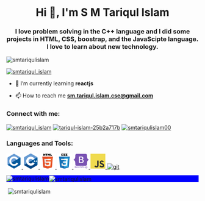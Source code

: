 <h1 align="center">Hi 👋, I'm S M Tariqul Islam</h1>
<h3 align="center">I love problem solving in the C++ language and I did some projects in
    HTML, CSS, boostrap, and the JavaScipte language. I love to learn about new technology.</h3>

<p align="left"> <img
        src="https://komarev.com/ghpvc/?username=smtariqulislam&label=Profile%20views&color=0e75b6&style=flat"
        alt="smtariqulislam" /></p>

<p align="left"> <a href="https://twitter.com/smtariqul_islam" target="blank"><img
            src="https://img.shields.io/twitter/follow/smtariqul_islam?logo=twitter&style=for-the-badge"
            alt="smtariqul_islam" /></a> </p>

- 🌱 I’m currently learning **reactjs**

- 📫 How to reach me **sm.tariqul.islam.cse@gmail.com**

<h3 align="left">Connect with me:</h3>
<p align="left">
    <a href="https://twitter.com/smtariqul_islam" target="blank"><img align="center"
            src="https://raw.githubusercontent.com/rahuldkjain/github-profile-readme-generator/master/src/images/icons/Social/twitter.svg"
            alt="smtariqul_islam" height="30" width="40" /></a>
    <a href="https://linkedin.com/in/tariqul-islam-25b2a717b" target="blank"><img align="center"
            src="https://raw.githubusercontent.com/rahuldkjain/github-profile-readme-generator/master/src/images/icons/Social/linked-in-alt.svg"
            alt="tariqul-islam-25b2a717b" height="30" width="40" /></a>
    <a href="https://fb.com/smtariqulislam00" target="blank"><img align="center"
            src="https://raw.githubusercontent.com/rahuldkjain/github-profile-readme-generator/master/src/images/icons/Social/facebook.svg"
            alt="smtariqulislam00" height="30" width="40" /></a>
</p>

<h3 align="left">Languages and Tools:</h3>
<p align="left"> 
            <a href="https://www.cprogramming.com/" target="_blank" rel="noreferrer"> <img
            src="https://raw.githubusercontent.com/devicons/devicon/master/icons/c/c-original.svg" alt="c" width="40"
            height="40" /> </a> <a href="https://www.w3schools.com/cpp/" target="_blank" rel="noreferrer"> <img
               src="https://raw.githubusercontent.com/devicons/devicon/master/icons/cplusplus/cplusplus-original.svg"
               alt="cplusplus" width="40" height="40" /> </a> <a href="https://www.w3.org/html/" target="_blank" rel="noreferrer"> <img
                    src="https://raw.githubusercontent.com/devicons/devicon/master/icons/html5/html5-original-wordmark.svg"
                    alt="html5" width="40" height="40" /> </a> <a href="https://www.w3schools.com/css/" target="_blank"
              rel="noreferrer"> <img
              src="https://raw.githubusercontent.com/devicons/devicon/master/icons/css3/css3-original-wordmark.svg"
              alt="css3" width="40" height="40" /> </a> <a href="https://getbootstrap.com" target="_blank" rel="noreferrer"> <img
             src="https://raw.githubusercontent.com/devicons/devicon/master/icons/bootstrap/bootstrap-plain-wordmark.svg"
             alt="bootstrap" width="40" height="40" /> </a> <a href="https://developer.mozilla.org/en-US/docs/Web/JavaScript" target="_blank" rel="noreferrer"> <img
            src="https://raw.githubusercontent.com/devicons/devicon/master/icons/javascript/javascript-original.svg"
                 alt="javascript" width="40" height="40" /> </a> <a href="https://git-scm.com/" target="_blank" rel="noreferrer"> <img
                    src="https://www.vectorlogo.zone/logos/git-scm/git-scm-icon.svg" alt="git" width="40" height="40" /> </a></p>

<p><img align="left"
        src="https://github-readme-stats.vercel.app/api/top-langs?username=smtariqulislam&show_icons=true&locale=en&layout=compact"
        alt="smtariqulislam" /></p>
        
<p style="background-color:blue;"><img align="center" src="https://github-readme-streak-stats.herokuapp.com/?user=smtariqulislam&"
        alt="smtariqulislam" /></p>

<p>&nbsp;<img align="center"
        src="https://github-readme-stats.vercel.app/api?username=smtariqulislam&show_icons=true&locale=en"
        alt="smtariqulislam" /></p> 
